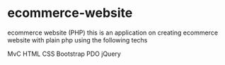 # ecommerce-website
ecommerce website (PHP)
this is an application on creating ecommerce website 
with plain php
using the following techs

MvC
HTML
CSS
Bootstrap 
PDO 
jQuery
